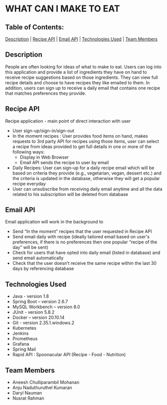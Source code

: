 # WHAT CAN I MAKE TO EAT
## Table of Contents:
[Description](#-Description)  |  [Recipe API](#-recipe-api)  |  [Email API](#-email-api)  |  [Technologies Used](#-technologies-used)  |  [Team Members](#-team-members)

## Description
People are often looking for ideas of what to make to eat. Users can log into this application and provide a list of ingredients they have on hand to receive recipe suggestions based on those ingredients. They can view full recipe details and choose to have recipes they like emailed to them. In addition, users can sign up to receive a daily email that contains one recipe that matches preferences they provide.

## Recipe API
Recipe application - main point of direct interaction with user
- User sign-up/sign-in/sign-out
- In the moment recipes : User provides food items on hand, makes requests to 3rd party API for recipes using those items, user can select a recipe from ideas provided to get full details in one or more of the following ways:
  - Display in Web Browser
  - Email API sends the recipe to user by email
- Daily Recipes: User can sign-up for a daily recipe email which will be based on criteria they provide (e.g., vegetarian, vegan, dessert etc.) and the criteria is updated in the database, otherwise they will get a popular recipe everyday
- User can unsubscribe from receiving daily email anytime and all the data related to his subscription will be deleted from database

## Email API
Email application will work in the background to
- Send “In the moment” recipes that the user requested in Recipe API
- Send email daily with recipe (ideally tailored email based on user's preferences, if there is no preferences then one popular “recipe of the day” will be sent)
- Check for users that have opted into daily email (listed in database) and send email automatically
- Check that the user doesn’t receive the same recipe within the last 30 days by referencing database

## Technologies Used
- Java - version 1.8 
- Spring Boot – version 2.6.7
- MySQL Workbench – version 8.0 
- JUnit - version 5.8.2
- Docker – version 20.10.14 
- Git - version 2.35.1.windows.2 
- Kubernetes
- Jenkins
- Prometheus
- Grafana
- Spring Mail 
- Rapid API : Spoonacular API (Recipe - Food - Nutrition)

## Team Members
- Aneesh Chulliparambil Mohanan
- Anju Naduthuruthel Kumaran
- Daryl Nauman
- Nusrat Rahman
